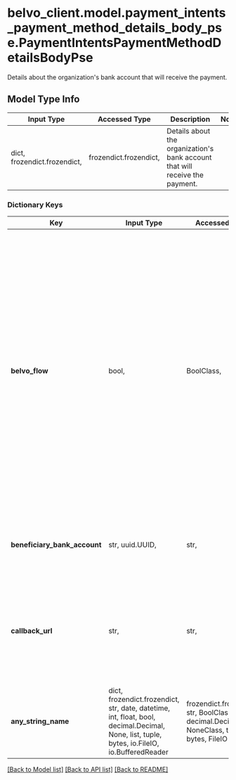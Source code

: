 # belvo_client.model.payment_intents_payment_method_details_body_pse.PaymentIntentsPaymentMethodDetailsBodyPse

Details about the organization's bank account that will receive the payment.

## Model Type Info
Input Type | Accessed Type | Description | Notes
------------ | ------------- | ------------- | -------------
dict, frozendict.frozendict,  | frozendict.frozendict,  | Details about the organization&#x27;s bank account that will receive the payment. | 

### Dictionary Keys
Key | Input Type | Accessed Type | Description | Notes
------------ | ------------- | ------------- | ------------- | -------------
**belvo_flow** | bool,  | BoolClass,  | This parameter determines the payment flow of the payment intent. By default, this is set to &#x60;true&#x60; and the payment intent created is processed using Belvo&#x27;s payment flow and Belvo-integrated institutions. When set to &#x60;false&#x60;, the payment intent process uses institutions not integrated into Belvo&#x27;s flow.        | if omitted the server will use the default value of True
**beneficiary_bank_account** | str, uuid.UUID,  | str,  | Belvo&#x27;s unique ID used to identify the beneficiary&#x27;s bank account. | value must be a uuid
**callback_url** | str,  | str,  | The URL to your application that your customer will be directed to once they confirm the payment in their bank application. | [optional] 
**any_string_name** | dict, frozendict.frozendict, str, date, datetime, int, float, bool, decimal.Decimal, None, list, tuple, bytes, io.FileIO, io.BufferedReader | frozendict.frozendict, str, BoolClass, decimal.Decimal, NoneClass, tuple, bytes, FileIO | any string name can be used but the value must be the correct type | [optional]

[[Back to Model list]](../../README.md#documentation-for-models) [[Back to API list]](../../README.md#documentation-for-api-endpoints) [[Back to README]](../../README.md)

